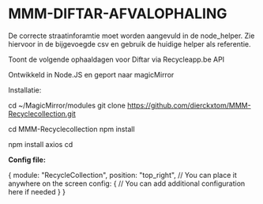 # MMM-DIFTAR-AFVALOPHALING

De correcte straatinforamtie moet worden aangevuld in de node_helper.
Zie hiervoor in de bijgevoegde csv en gebruik de huidige helper als referentie.

Toont de volgende ophaaldagen voor Diftar via Recycleapp.be API

Ontwikkeld in Node.JS en geport naar magicMirror

Installatie:

cd ~/MagicMirror/modules 
git clone https://github.com/dierckxtom/MMM-Recyclecollection.git

cd MMM-Recyclecollection
npm install 


npm install axios
cd

**Config file:**

{
  module: "RecycleCollection",
  position: "top_right", // You can place it anywhere on the screen
  config: {
    // You can add additional configuration here if needed
  }
}


